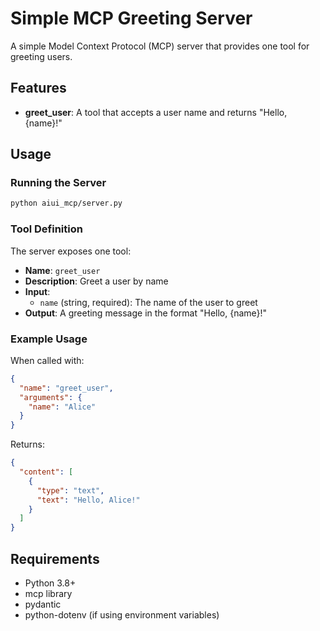 # Simple MCP Greeting Server

A simple Model Context Protocol (MCP) server that provides one tool for greeting users.

## Features

- **greet_user**: A tool that accepts a user name and returns "Hello, {name}!"

## Usage

### Running the Server

```bash
python aiui_mcp/server.py
```

### Tool Definition

The server exposes one tool:

- **Name**: `greet_user`
- **Description**: Greet a user by name
- **Input**:
  - `name` (string, required): The name of the user to greet
- **Output**: A greeting message in the format "Hello, {name}!"

### Example Usage

When called with:
```json
{
  "name": "greet_user",
  "arguments": {
    "name": "Alice"
  }
}
```

Returns:
```json
{
  "content": [
    {
      "type": "text",
      "text": "Hello, Alice!"
    }
  ]
}
```

## Requirements

- Python 3.8+
- mcp library
- pydantic
- python-dotenv (if using environment variables)

